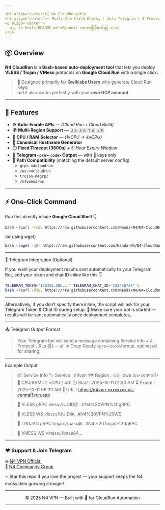 ```yaml
---

<h1 align="center">🚀 N4 CloudRun</h1>
<h3 align="center">✨ Multi One-Click Deploy | Auto Telegram | 4 Protocols on CloudRun ✨</h3>
<p align="center">
  🇲🇲 <a href="README.md">Myanmar ဘာသာဖြင့်ဖတ်ရန် </a> 
</p>
---
```


## 📦 Overview

**N4 CloudRun** is a **Bash-based auto-deployment tool** that lets you deploy  
**VLESS / Trojan / VMess** protocols on **Google Cloud Run** with a single click.  

> 🎯 Designed primarily for **Qwiklabs Users** who generate Cloud Run Keys,  
> but it also works perfectly with your **own GCP account**.

---

## 🧩 Features

- ⚙️ **Auto-Enable APIs** — *(Cloud Run + Cloud Build)*  
- 🌍 **Multi-Region Support** — 🇺🇸 🇸🇬 🇹🇼 🇯🇵  
- 🧠 **CPU / RAM Selector** — *(1vCPU → 4vCPU)*  
- 🔗 **Canonical Hostname Generator**  
- ⏱️ **Fixed Timeout (3600s)** + *5-Hour Expiry Window*  
- 📨 **Telegram `<pre><code>` Output** — with 🚀 keys only  
- 🧭 **Path Compatibility** (matching the default server config):
  - `grpc-n4cloudrun`
  - `/ws-n4cloudrun`
  - `trojan-n4grpc`
  - `/n4vmess-ws`

---

## ⚡️ One-Click Command

Run this directly inside **Google Cloud Shell** 👇

```bash
bash <(curl -fsSL https://raw.githubusercontent.com/Nanda-N4/N4-CloudRun/main/n4.sh)

```
(or using wget)

```bash
bash <(wget -qO- https://raw.githubusercontent.com/Nanda-N4/N4-CloudRun/main/n4.sh)

```
---

🤖 Telegram Integration (Optional)

If you want your deployment results sent automatically to your Telegram Bot,
add your token and chat ID inline like this 👇
```bash
TELEGRAM_TOKEN="123456:ABC..." TELEGRAM_CHAT_ID="123456789" \
bash <(curl -fsSL https://raw.githubusercontent.com/Nanda-N4/N4-CloudRun/main/n4.sh)

```
---
 Alternatively, if you don’t specify them inline,
the script will ask for your Telegram Token & Chat ID during setup.
📩 Make sure your bot is started — results will be sent automatically once deployment completes.



---
 📤 Telegram Output Format

>Your Telegram bot will send a message containing
Service Info + 4 Protocol URLs (🚀) — all in Copy-Ready ``` <pre><code> ```format, optimized for sharing.
---


 Example Output

> 📦 Service Info
>🏷️ Service : n4vpn
>🗺️ Region  : 🇺🇸 Iowa (us-central1)
>🧮 CPU/RAM : 2 vCPU / 4Gi
>🕒 Start   : 2025-10-11 01:30 AM
>⏳ Expire  : 2025-10-11 06:30 AM
>🔗 URL     : https://n4vpn-xxxxxxxx.us-central1.run.app

>🚀 VLESS gRPC
vless://UUID@...#N4%20VPN%20gRPC

>🚀 VLESS WS
vless://UUID@...#N4%20VPN%20WS

>🚀 TROJAN gRPC
trojan://pass@...#N4%20Trojan%20gRPC

>🚀 VMESS WS
vmess://base64...

---

### ❤️ Support & Join Telegram

🌐 [N4 VPN Official](https://t.me/n4vpn)  
💬 [N4 Community Group](https://t.me/n4vpnchat)  


⭐ Star this repo if you love the project —
your support keeps the N4 ecosystem growing stronger!


---

<p align="center">© 2025 N4 VPN — Built with 💙 for CloudRun Automation</p>

---
